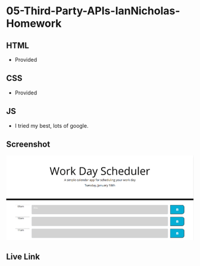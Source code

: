 # 05-Third-Party-APIs-IanNicholas-Homework

## HTML

* Provided

## CSS 

* Provided

## JS

* I tried my best, lots of google.

## Screenshot

![The Screenshot To My Project](./Develop/Capture.PNG)

## Live Link


